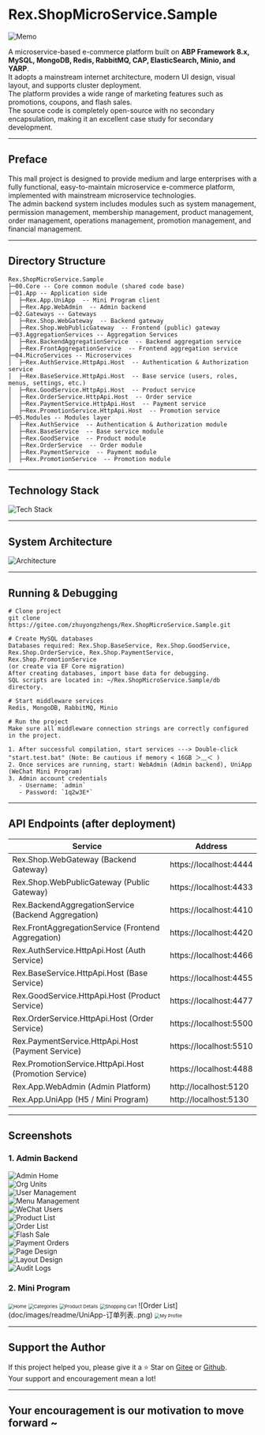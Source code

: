 # Rex.ShopMicroService.Sample

![Memo](doc/images/readme/rex-shop-memo.png)

A microservice-based e-commerce platform built on **ABP Framework 8.x, MySQL, MongoDB, Redis, RabbitMQ, CAP, ElasticSearch, Minio, and YARP**.  
It adopts a mainstream internet architecture, modern UI design, visual layout, and supports cluster deployment.  
The platform provides a wide range of marketing features such as promotions, coupons, and flash sales.  
The source code is completely open-source with no secondary encapsulation, making it an excellent case study for secondary development.

---

## Preface

This mall project is designed to provide medium and large enterprises with a fully functional, easy-to-maintain microservice e-commerce platform, implemented with mainstream microservice technologies.  
The admin backend system includes modules such as system management, permission management, membership management, product management, order management, operations management, promotion management, and financial management.

---

## Directory Structure

```
Rex.ShopMicroService.Sample
├─00.Core -- Core common module (shared code base)
├─01.App -- Application side
│  ├─Rex.App.UniApp  -- Mini Program client
│  ├─Rex.App.WebAdmin  -- Admin backend
├─02.Gateways -- Gateways
│  ├─Rex.Shop.WebGateway  -- Backend gateway
│  ├─Rex.Shop.WebPublicGateway  -- Frontend (public) gateway
├─03.AggregationServices -- Aggregation Services
│  ├─Rex.BackendAggregationService  -- Backend aggregation service
│  ├─Rex.FrontAggregationService  -- Frontend aggregation service
├─04.MicroServices -- Microservices
│  ├─Rex.AuthService.HttpApi.Host  -- Authentication & Authorization service
│  ├─Rex.BaseService.HttpApi.Host  -- Base service (users, roles, menus, settings, etc.)
│  ├─Rex.GoodService.HttpApi.Host  -- Product service
│  ├─Rex.OrderService.HttpApi.Host  -- Order service
│  ├─Rex.PaymentService.HttpApi.Host  -- Payment service
│  ├─Rex.PromotionService.HttpApi.Host  -- Promotion service
├─05.Modules -- Modules layer
│  ├─Rex.AuthService  -- Authentication & Authorization module
│  ├─Rex.BaseService  -- Base service module
│  ├─Rex.GoodService  -- Product module
│  ├─Rex.OrderService  -- Order module
│  ├─Rex.PaymentService  -- Payment module
│  ├─Rex.PromotionService  -- Promotion module
```

---

## Technology Stack

![Tech Stack](doc/images/readme/技术选型.png)

---

## System Architecture

![Architecture](doc/images/readme/架构图.png)

---

## Running & Debugging

```
# Clone project
git clone https://gitee.com/zhuyongzhengs/Rex.ShopMicroService.Sample.git

# Create MySQL databases
Databases required: Rex.Shop.BaseService, Rex.Shop.GoodService, Rex.Shop.OrderService, Rex.Shop.PaymentService, Rex.Shop.PromotionService  
(or create via EF Core migration)  
After creating databases, import base data for debugging.  
SQL scripts are located in: ~/Rex.ShopMicroService.Sample/db directory.

# Start middleware services
Redis, MongoDB, RabbitMQ, Minio

# Run the project
Make sure all middleware connection strings are correctly configured in the project.

1. After successful compilation, start services ---> Double-click "start.test.bat" (Note: Be cautious if memory < 16GB ＞﹏＜ )  
2. Once services are running, start: WebAdmin (Admin backend), UniApp (WeChat Mini Program)  
3. Admin account credentials  
   - Username: `admin`  
   - Password: `1q2w3E*`
```

---

## API Endpoints (after deployment)

| Service                                               | Address                |
| ----------------------------------------------------- | ---------------------- |
| Rex.Shop.WebGateway (Backend Gateway)                 | https://localhost:4444 |
| Rex.Shop.WebPublicGateway (Public Gateway)            | https://localhost:4433 |
| Rex.BackendAggregationService (Backend Aggregation)   | https://localhost:4410 |
| Rex.FrontAggregationService (Frontend Aggregation)    | https://localhost:4420 |
| Rex.AuthService.HttpApi.Host (Auth Service)           | https://localhost:4466 |
| Rex.BaseService.HttpApi.Host (Base Service)           | https://localhost:4455 |
| Rex.GoodService.HttpApi.Host (Product Service)        | https://localhost:4477 |
| Rex.OrderService.HttpApi.Host (Order Service)         | https://localhost:5500 |
| Rex.PaymentService.HttpApi.Host (Payment Service)     | https://localhost:5510 |
| Rex.PromotionService.HttpApi.Host (Promotion Service) | https://localhost:4488 |
| Rex.App.WebAdmin (Admin Platform)                     | http://localhost:5120  |
| Rex.App.UniApp (H5 / Mini Program)                    | http://localhost:5130  |

---

## Screenshots

### 1. Admin Backend

![Admin Home](doc/images/readme/WebAdmin-首页.png)  
![Org Units](doc/images/readme/WebAdmin-组织单元.png)  
![User Management](doc/images/readme/WebAdmin-用户管理.png)  
![Menu Management](doc/images/readme/WebAdmin-菜单管理.png)  
![WeChat Users](doc/images/readme/WebAdmin-微信用户.png)  
![Product List](doc/images/readme/WebAdmin-商品列表.png)  
![Order List](doc/images/readme/WebAdmin-订单列表.png)  
![Flash Sale](doc/images/readme/WebAdmin-商品秒杀.png)  
![Payment Orders](doc/images/readme/WebAdmin-支付单据.png)  
![Page Design](doc/images/readme/WebAdmin-页面设计.png)  
![Layout Design](doc/images/readme/WebAdmin-版面设计.png)  
![Audit Logs](doc/images/readme/WebAdmin-审计日志.png)  

### 2. Mini Program

<img title="" src="doc/images/readme/UniApp-首页.png" alt="Home" style="zoom:67%;">  
<img src="doc/images/readme/UniApp-分类.png" title="" alt="Categories" style="zoom:67%;">  
<img src="doc/images/readme/UniApp-商品详情.png" title="" alt="Product Details" style="zoom:67%;">  
<img src="doc/images/readme/UniApp-购物车.png" title="" alt="Shopping Cart" style="zoom:67%;">  
![Order List](doc/images/readme/UniApp-订单列表..png)  
<img src="doc/images/readme/UniApp-我的.png" title="" alt="My Profile" style="zoom:67%;">  

---

## Support the Author

If this project helped you, please give it a ⭐ Star on [Gitee](https://gitee.com/zhuyongzhengs/Rex.ShopMicroService.Sample)  or [Github](https://github.com/zhuyongzhengs/Rex.ShopMicroService.Sample).  
Your support and encouragement mean a lot!

---

## Your encouragement is our motivation to move forward ~

